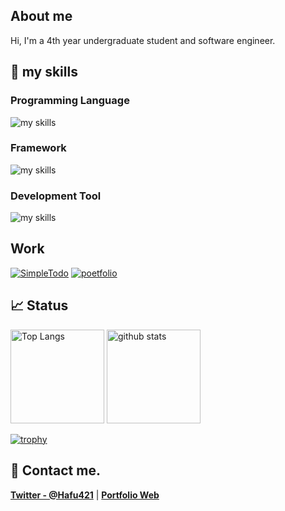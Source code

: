 ## About me
Hi, I'm a 4th year undergraduate student and software engineer. 

## 🌱 my skills
### Programming Language
<img alt="my skills" src="https://skillicons.dev/icons?theme=light&perline=8&i=html,css,ts,js,python,cpp" />

### Framework
<img alt="my skills" src="https://skillicons.dev/icons?theme=light&perline=8&i=react,nodejs,nextjs,tailwind,threejs" />

### Development Tool
<img alt="my skills" src="https://skillicons.dev/icons?theme=light&perline=8&i=vscode,git,github,docker,firebase" />

## Work
[![SimpleTodo](https://github-readme-stats.vercel.app/api/pin/?username=hfukuoka&repo=SimpleTodo)](https://github.com/hfukuoka/SimpleTodo)
[![poetfolio](https://github-readme-stats.vercel.app/api/pin/?username=hfukuoka&repo=portfolio)](https://github.com/hfukuoka/portfolio)

## 📈 Status

<p align="left"> 
  <img alt="Top Langs" height="150px" src="https://github-readme-stats.vercel.app/api/top-langs/?username=hfukuoka&layout=compact&show_icons=true" />
  <img alt="github stats" height="150px" src="https://github-readme-stats.vercel.app/api?username=hfukuoka" />
</p>

[![trophy](https://github-profile-trophy.vercel.app/?username=hfukuoka&margin-w=5)](https://github.com/hfukuoka/)

## 📨 Contact me.

**[Twitter - @Hafu421](https://twitter.com/HaFu421)** | **[Portfolio Web](https://portfolio-hfukuoka.vercel.app/)**

<!--
**hfukuoka/hfukuoka** is a ✨ _special_ ✨ repository because its `README.md` (this file) appears on your GitHub profile.

Here are some ideas to get you started:

- 🔭 I’m currently working on ...
- 🌱 I’m currently learning ...
- 👯 I’m looking to collaborate on ...
- 🤔 I’m looking for help with ...
- 💬 Ask me about ...
- 📫 How to reach me: ...
- 😄 Pronouns: ...
- ⚡ Fun fact: ...
-->
